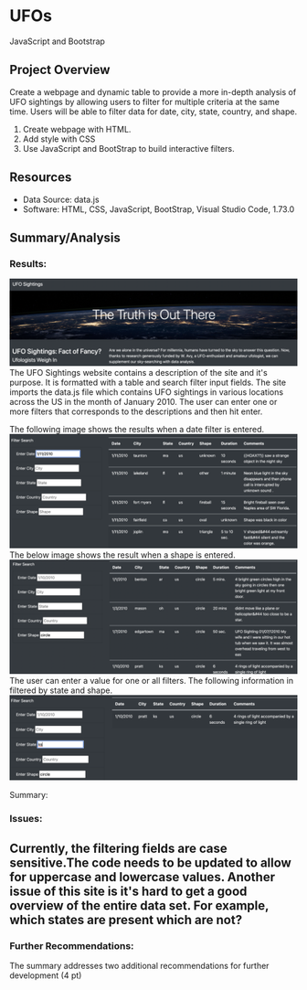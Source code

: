 # UFOs
JavaScript and Bootstrap


## Project Overview

Create a webpage and dynamic table to provide a more in-depth analysis of UFO sightings by allowing users to filter for multiple criteria at the same time. Users will be able to filter data for date, city, state, country, and shape. 

1. Create webpage with HTML. 
2. Add style with CSS
3. Use JavaScript and BootStrap to build interactive filters. 

## Resources
- Data Source: data.js
- Software: HTML, CSS, JavaScript, BootStrap, Visual Studio Code, 1.73.0

## Summary/Analysis

### Results:
![png](images/web_page.png)
The UFO Sightings website contains a description of the site and it's purpose. It is formatted with a table and search filter input fields.
The site imports the data.js file which contains UFO sightings in various locations across the US in the month of January 2010. The user can enter one or more filters that corresponds to the descriptions and then hit enter. 

The following image shows the results when a date filter is entered. 
![png](images/date.png)
The below image shows the result when a shape is entered.
![png](images/shape.png)
The user can enter a value for one or all filters. The following information in filtered by state and shape.
![png](images/state_shape.png)

Summary:
### Issues:
Currently, the filtering fields are case sensitive.The code needs to be updated to allow for uppercase and lowercase values. Another issue of this site is it's hard to get a good overview of the entire data set. For example, which states are present which are not? 
- 
### Further Recommendations:
The summary addresses two additional recommendations for further development (4 pt)

